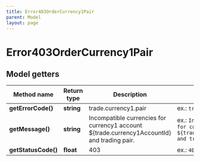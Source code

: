 ```yaml
---
title: Error403OrderCurrency1Pair
parent: Model
layout: page
---
```


# Error403OrderCurrency1Pair

## Model getters

Method name | Return type | Description | Notes
------------ | ------------- | ------------- | -------------
**getErrorCode()** | **string** | trade.currency1.pair | ex.: `trade.currency1.pair`
**getMessage()** | **string** | Incompatible currencies for currency1 account ${trade.currency1AccountId} and trading pair. | ex.: `Incompatible currencies for currency1 account ${trade.currency1AccountId} and trading pair.`
**getStatusCode()** | **float** | 403 | ex.: `403`

